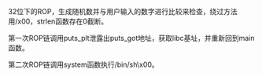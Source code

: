 32位下的ROP，生成随机数并与用户输入的数字进行比较来检查，绕过方法用/x00，strlen函数存在0截断。

第一次ROP链调用puts_plt泄露出puts_got地址，获取libc基址，并重新回到main函数。

第二次ROP链调用system函数执行/bin/sh\x00。
